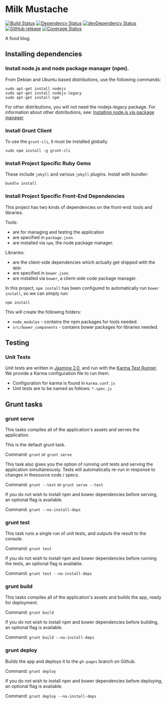 # Milk Mustache

[![Build Status](https://travis-ci.org/finiteadventures/milk-mustache.svg)](https://travis-ci.org/finiteadventures/milk-mustache)
[![Dependency Status](https://gemnasium.com/finiteadventures/milk-mustache.svg)](https://gemnasium.com/finiteadventures/milk-mustache)
[![devDependency Status](https://david-dm.org/finiteadventures/milk-mustache/dev-status.svg)](https://david-dm.org/finiteadventures/milk-mustache#info=devDependencies)
[![GitHub release](https://img.shields.io/github/release/finiteadventures/milk-mustache.svg)](https://github.com/finiteadventures/milk-mustache/releases)
[![Coverage Status](https://coveralls.io/repos/finiteadventures/milk-mustache/badge.svg?branch=master&service=github)](https://coveralls.io/github/finiteadventures/milk-mustache?branch=master)

A food blog.


## Installing dependencies


### Install node.js and node package manager (npm).

From Debian and Ubuntu based distributions, use the following commands:

```
sudo apt-get install nodejs
sudo apt-get install nodejs-legacy
sudo apt-get install npm
```

For other distributions, you will not need the nodejs-legacy package. For information about other distributions, see:
[Installing node.js via package manager](https://github.com/joyent/node/wiki/Installing-Node.js-via-package-manager)


### Install Grunt Client

To use the `grunt-cli`, it must be installed globally.

```
sudo npm install -g grunt-cli
```

### Install Project Specific Ruby Gems

These include `jekyll` and various `jekyll` plugins. Install with bundler:

```
bundle install
```


### Install Project Specific Front-End Dependencies

This project has two kinds of dependencies on the front-end: tools and libraries.

Tools:

*  are for managing and testing the application
*  are specified in `package.json`.
*  are installed via `npm`, the node package manager.

Libraries:

*  are the client-side dependencies which actually get shipped with the app.
*  are specified in `bower.json`.
*  are installed via `bower`, a client-side code package manager.

In this project, `npm install` has been configured to automatically run `bower install`, so we can simply run:

```
npm install
```

This will create the following folders:

* `node_modules` - contains the npm packages for tools needed.
* `src/bower_components` - contains bower packages for libraries needed.



## Testing


### Unit Tests

Unit tests are written in [Jasmine 2.0](http://jasmine.github.io/), and run with the [Karma Test Runner](http://karma-runner.github.io/0.12/index.html). We provide a Karma configuration file to run them.

* Configuration for karma is found in `karma.conf.js`
* Unit tests are to be named as follows: `*.spec.js`



## Grunt tasks


### grunt serve

This tasks compiles all of the application's assets and serves the application.

This is the default grunt task.

Command: `grunt` or `grunt serve`

This task also gives you the option of running unit tests and serving the application simultaneously. Tests will automatically re-run in response to changes in thesource code / specs.

Command: `grunt --test` or `grunt serve --test`

If you do not wish to install npm and bower dependencies before serving, an optional flag is available.

Command: `grunt --no-install-deps`


### grunt test

This task runs a single run of unit tests, and outputs the result to the console.

Command: `grunt test`

If you do not wish to install npm and bower dependencies before running the tests, an optional flag is available.

Command: `grunt test --no-install-deps`


### grunt build

This tasks compiles all of the application's assets and builds the app, ready for deployment.

Command: `grunt build`

If you do not wish to install npm and bower dependencies before building, an optional flag is available.

Command: `grunt build --no-install-deps`


### grunt deploy

Builds the app and deploys it to the `gh-pages` branch on Github.

Command: `grunt deploy`

If you do not wish to install npm and bower dependencies before deploying, an optional flag is available.

Command: `grunt deploy --no-install-deps`

